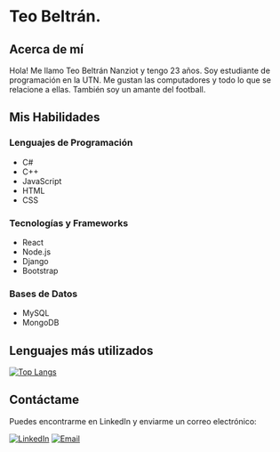 # Teo Beltrán.

## Acerca de mí
Hola! Me llamo Teo Beltrán Nanziot y tengo 23 años.
Soy estudiante de programación en la UTN.
Me gustan las computadores y todo lo que se relacione a ellas. También soy un amante del football.

## Mis Habilidades
### Lenguajes de Programación

- C#
- C++
- JavaScript
- HTML
- CSS

### Tecnologías y Frameworks

- React
- Node.js
- Django
- Bootstrap


### Bases de Datos

- MySQL
- MongoDB


## Lenguajes más utilizados

[![Top Langs](https://github-readme-stats.vercel.app/api/top-langs/?username=TeoBeltran&layout=compact&theme=radical)](https://github.com/TeoBeltran)


## Contáctame

Puedes encontrarme en LinkedIn y enviarme un correo electrónico:

[![LinkedIn](https://img.shields.io/badge/LinkedIn-Connect-blue)](https://www.linkedin.com/in/teo-beltr%C3%A1n-nanziot-392346183/)
[![Email](https://img.shields.io/badge/Email-Contact-red)](mailto:teo.belnan@gmail.com)
